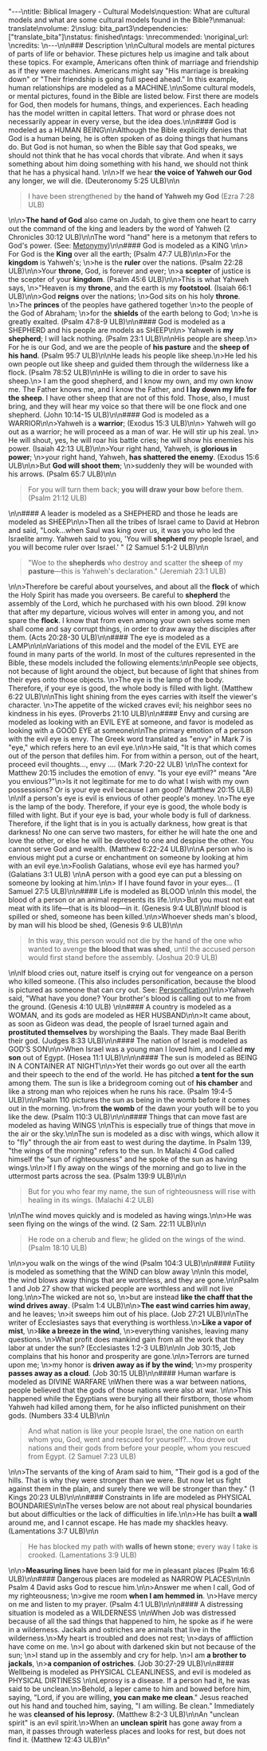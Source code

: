 "---\ntitle: Biblical Imagery - Cultural Models\nquestion: What are cultural models and what are some cultural models found in the Bible?\nmanual: translate\nvolume: 2\nslug: bita_part3\ndependencies:  [\"translate_bita\"]\nstatus:  finished\ntags: \nrecommended:  \noriginal_url:  \ncredits: \n---\n\n### Description \n\nCultural models are mental pictures of parts of life or behavior. These pictures help us imagine and talk about these topics. For example, Americans often think of marriage and friendship as if they were machines. Americans might say \"His marriage is breaking down\" or \"Their friendship is going full speed ahead.\" In this example, human relationships are modeled as a MACHINE.\n\nSome cultural models, or mental pictures, found in the Bible are listed below. First there are models for God, then models for humans, things, and experiences. Each heading has the model written in capital letters. That word or phrase does not necessarily appear in every verse, but the idea does.\n\n#### God is modeled as a HUMAN BEING\n\nAlthough the Bible explicitly denies that God is a human being, he is often spoken of as doing things that humans do. But God is not human, so when the Bible say that God speaks, we should not think that he has vocal chords that vibrate. And when it says something about him doing something with his hand, we should not think that he has a physical hand.  \n\n>If we hear __the voice of Yahweh our God__ any longer, we will die. (Deuteronomy 5:25 ULB)\n\n<blockquote>I have been strengthened by __the hand of Yahweh my God__ (Ezra 7:28 ULB)</blockquote>\n\n>__The hand of God__ also came on Judah, to give them one heart to carry out the command of the king and leaders by the word of Yahweh (2 Chronicles 30:12 ULB)\n\nThe word \"hand\" here is a metonym that refers to God's power. (See: [Metonymy](figs_metonymy.md))\n\n#### God is modeled as a KING \n\n> For God is the __King__ over all the earth; (Psalm 47:7 ULB)\n\n>For the __kingdom__ is Yahweh's;  \n>he is the __ruler__ over the nations. (Psalm 22:28 ULB)\n\n>Your __throne__, God, is forever and ever;  \n>a __scepter__ of justice is the scepter of your __kingdom__. (Psalm 45:6 ULB)\n\n>This is what Yahweh says,  \n>\"Heaven is my __throne__, and the earth is my __footstool__. (Isaiah 66:1 ULB)\n\n>God __reigns__ over the nations;  \n>God sits on his holy __throne__.  \n>The __princes__ of the peoples have gathered together  \n>to the people of the God of Abraham;  \n>for the __shields__ of the earth belong to God;  \n>he is greatly exalted.  (Psalm 47:8-9 ULB)\n\n#### God is modeled as a SHEPHERD and his people are models as SHEEP\n\n> Yahweh is __my shepherd__; I will lack nothing. (Psalm 23:1 ULB)\n\nHis people are sheep.\n> For he is our God, and we are the people of __his pasture__ and the __sheep of his hand__. (Psalm 95:7 ULB)\n\nHe leads his people like sheep.\n>He led his own people out like sheep and guided them through the wilderness like a flock. (Psalm 78:52 ULB)\n\nHe is willing to die in order to save his sheep.\n> I am the good shepherd, and I know my own, and my own know me. The Father knows me, and I know the Father, and __I lay down my life for the sheep__. I have other sheep that are not of this fold. Those, also, I must bring, and they will hear my voice so that there will be one flock and one shepherd. (John 10:14-15 ULB)\n\n#### God is modeled as a WARRIOR\n\n>Yahweh is a __warrior__; (Exodus 15:3 ULB)\n\n> Yahweh will go out as a warrior; he will proceed as a man of war. He will stir up his zeal.  \n> He will shout, yes, he will roar his battle cries; he will show his enemies his power. (Isaiah 42:13 ULB)\n\n>Your right hand, Yahweh, is __glorious in power__;  \n>your right hand, Yahweh, __has shattered the enemy__. (Exodus 15:6 ULB\n\n>But __God will shoot them__;  \n>suddenly they will be wounded with his arrows. (Psalm 65:7 ULB)\n\n<blockquote>For you will turn them back; __you will draw your bow__ before them. (Psalm 21:12 ULB)</blockquote>\n\n#### A leader is modeled as a SHEPHERD and those he leads are modeled as SHEEP\n\n>Then all the tribes of Israel came to David at Hebron and said, \"Look...when Saul was king over us, it was you who led the Israelite army. Yahweh said to you, 'You will __shepherd__ my people Israel, and you will become ruler over Israel.' \" (2 Samuel 5:1-2 ULB)\n\n<blockquote> \"Woe to the __shepherds__ who destroy and scatter the __sheep__ of my __pasture__—this is Yahweh's declaration.\"  (Jeremiah 23:1  ULB)</blockquote>\n\n>Therefore be careful about yourselves, and about all the __flock__ of which the Holy Spirit has made you overseers. Be careful to __shepherd__ the assembly of the Lord, which he purchased with his own blood. 29I know that after my departure, vicious wolves will enter in among you, and not spare the __flock__. I know that from even among your own selves some men shall come and say corrupt things, in order to draw away the disciples after them. (Acts 20:28-30 ULB)\n\n#### The eye is modeled as a LAMP\n\n\nVariations of this model and the model of the EVIL EYE are found in many parts of the world. In most of the cultures represented in the Bible, these models included the following elements:\n\nPeople see objects, not because of light around the object, but because of light that shines from their eyes onto those objects. \n>The eye is the lamp of the body. Therefore, if your eye is good, the whole body is filled with light. (Matthew 6:22 ULB)\n\nThis light shining from the eyes carries with itself the viewer's character. \n>The appetite of the wicked craves evil; his neighbor sees no kindness in his eyes.  (Proverbs 21:10 ULB)\n\n#### Envy and cursing are modeled as looking with an EVIL EYE at someone, and favor is modeled as looking with a GOOD EYE at someone\n\nThe primary emotion of a person with the evil eye is envy. The Greek word translated as \"envy\" in Mark 7 is \"eye,\" which refers here to an evil eye.\n\n>He said, \"It is that which comes out of the person that defiles him. For from within a person, out of the heart, proceed evil thoughts…, envy  …. (Mark 7:20-22 ULB) \n\nThe context for Matthew 20:15 includes the emotion of envy. \"Is your eye evil?\" means \"Are you envious?\"\n>Is it not legitimate for me to do what I wish with my own possessions? Or is your eye evil because I am good? (Matthew 20:15 ULB) \n\nIf a person's eye is evil is envious of other people's money. \n>The eye is the lamp of the body. Therefore, if your eye is good, the whole body is filled with light. But if your eye is bad, your whole body is full of darkness. Therefore, if the light that is in you is actually darkness, how great is that darkness! No one can serve two masters, for either he will hate the one and love the other, or else he will be devoted to one and despise the other. You cannot serve God and wealth. (Matthew 6:22-24 ULB)\n\nA person who is envious might put a curse or enchantment on someone by looking at him with an evil eye.\n>Foolish Galatians, whose evil eye has harmed you? (Galatians 3:1 ULB) \n\nA person with a good eye can put a blessing on someone by looking at him.\n\n> If I have found favor in your eyes... (1 Samuel 27:5 ULB)\n\n#### Life is modeled as BLOOD \n\nIn this model, the blood of a person or an animal represents its life.\n\n>But you must not eat meat with its life—that is its blood—in it. (Genesis 9:4 ULB)\n\nIf blood is spilled or shed, someone has been killed.\n\n>Whoever sheds man's blood, by man will his blood be shed, (Genesis 9:6 ULB)\n\n<blockquote>In this way, this person would not die by the hand of the one who wanted to avenge __the blood that was shed__, until the accused person would first stand before the assembly. (Joshua 20:9 ULB)</blockquote>\n\nIf blood cries out, nature itself is crying out for vengeance on a person who killed someone. (This also includes personification, because the blood is pictured as someone that can cry out. See: [Personification](figs_personification.md))\n\n>Yahweh said, \"What have you done? Your brother's blood is calling out to me from the ground. (Genesis 4:10 ULB) \n\n#### A country is modeled as a WOMAN, and its gods are modeled as HER HUSBAND\n\n>It came about, as soon as Gideon was dead, the people of Israel turned again and __prostituted themselves__ by worshiping the Baals. They made Baal Berith their god. (Judges 8:33 ULB)\n\n#### The nation of Israel is modeled as GOD'S SON\n\n>When Israel was a young man I loved him, and I called __my son__ out of Egypt.  (Hosea 11:1 ULB)\n\n\n#### The sun is modeled as BEING IN A CONTAINER AT NIGHT\n\n>Yet their words go out over all the earth and their speech to the end of the world. He has pitched __a tent for the sun__ among them. The sun is like a bridegroom coming out of __his chamber__ and like a strong man who rejoices when he runs his race. (Psalm 19:4-5 ULB)\n\nPsalm 110 pictures the sun as being in the womb before it comes out in the morning. \n>from __the womb__ of the dawn your youth will be to you like the dew.  (Psalm 110:3 ULB)\n\n\n#### Things that can move fast are modeled as having WINGS \n\nThis is especially true of things that move in the air or the sky.\n\nThe sun is modeled as a disc with wings, which allow it to \"fly\" through the air from east to west during the daytime. In Psalm 139, \"the wings of the morning\" refers to the sun. In Malachi 4 God called himself the \"sun of righteousness\" and he spoke of the sun as having wings.\n\n>If I fly away on the wings of the morning and go to live in the uttermost parts across the sea. (Psalm 139:9 ULB)\n\n<blockquote>But for you who fear my name, the sun of righteousness will rise with healing in its wings. (Malachi 4:2 ULB)</blockquote>\n\nThe wind moves quickly and is modeled as having wings.\n\n>He was seen flying on the wings of the wind. (2 Sam. 22:11 ULB)\n\n<blockquote>He rode on a cherub and flew; he glided on the wings of the wind. (Psalm 18:10 ULB)</blockquote>\n\n>you walk on the wings of the wind (Psalm 104:3 ULB)\n\n#### Futility is modeled as something that the WIND can blow away \n\nIn this model, the wind blows away things that are worthless, and they are gone.\n\nPsalm 1 and Job 27 show that wicked people are worthless and will not live long.\n\n>The wicked are not so,  \n>but are instead __like the chaff that the wind drives away__. (Psalm 1:4 ULB)\n\n>__The east wind carries him away__, and he leaves;  \n>it sweeps him out of his place. (Job 27:21 ULB)\n\nThe writer of Ecclesiastes says that everything is worthless.\n>__Like a vapor of mist__,  \n>__like a breeze in the wind__,  \n>everything vanishes, leaving many questions.  \n>What profit does mankind gain from all the work that they labor at under the sun?  (Ecclesiastes 1:2-3 ULB)\n\nIn Job 30:15, Job complains that his honor and prosperity are gone.\n\n>Terrors are turned upon me;  \n>my honor is __driven away as if by the wind__;  \n>my prosperity __passes away as a cloud__.  (Job 30:15  ULB)\n\n#### Human warfare is modeled as DIVINE WARFARE  \nWhen there was a war between nations, people believed that the gods of those nations were also at war.  \n\n>This happened while the Egyptians were burying all their firstborn, those whom Yahweh had killed among them, for he also inflicted punishment on their gods. (Numbers 33:4 ULB)\n\n<blockquote>And what nation is like your people Israel, the one nation on earth whom you, God, went and rescued for yourself?...You drove out nations and their gods from before your people, whom you rescued from Egypt. (2 Samuel 7:23 ULB)</blockquote>\n\n>The servants of the king of Aram said to him, \"Their god is a god of the hills. That is why they were stronger than we were. But now let us fight against them in the plain, and surely there we will be stronger than they.\" (1 Kings 20:23 ULB)\n\n\n#### Constraints in life are modeled as PHYSICAL BOUNDARIES\n\nThe verses below are not about real physical boundaries but about difficulties or the lack of difficulties in life.\n\n>He has built __a wall__ around me, and I cannot escape. He has made my shackles heavy. (Lamentations 3:7 ULB)\n\n<blockquote>He has blocked my path with __walls of hewn stone__; every way I take is crooked. (Lamentations 3:9 ULB)</blockquote>\n\n>__Measuring lines__ have been laid for me in pleasant places (Psalm 16:6 ULB)\n\n#### Dangerous places are modeled as NARROW PLACES\n\nIn Psalm 4 David asks God to rescue him.\n\n>Answer me when I call, God of my righteousness;  \n>give me room __when I am hemmed in__.  \n>Have mercy on me and listen to my prayer. (Psalm 4:1 ULB)\n\n\n#### A distressing situation is modeled as a WILDERNESS \n\nWhen Job was distressed because of all the sad things that happened to him, he spoke as if he were in a wilderness. Jackals and ostriches are animals that live in the wilderness.\n>My heart is troubled and does not rest;  \n>days of affliction have come on me.  \n>I go about with darkened skin but not because of the sun;  \n>I stand up in the assembly and cry for help.  \n>I am __a brother to jackals__,  \n>__a companion of ostriches__.  (Job 30:27-29 ULB)\n\n#### Wellbeing is modeled as PHYSICAL CLEANLINESS, and evil is modeled as PHYSICAL DIRTINESS \n\nLeprosy is a disease. If a person had it, he was said to be unclean.\n>Behold, a leper came to him and bowed before him, saying, \"Lord, if you are willing, __you can make me clean__.\" Jesus reached out his hand and touched him, saying, \"I am willing. Be clean.\" Immediately he was __cleansed of his leprosy.__ (Matthew 8:2-3 ULB)\n\nAn \"unclean spirit\" is an evil spirit.\n>When an __unclean spirit__ has gone away from a man, it passes through waterless places and looks for rest, but does not find it. (Matthew 12:43 ULB)\n"
